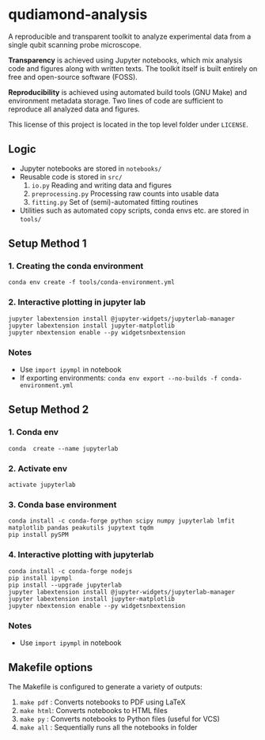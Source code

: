 # qudiamond-analysis

 A reproducible and transparent toolkit to analyze experimental data from a single qubit scanning probe microscope. 
 
**Transparency** is achieved using Jupyter notebooks, which mix analysis code and figures along with written texts. The toolkit itself is built entirely on free and open-source software (FOSS).

**Reproducibility** is achieved using automated build tools (GNU Make) and environment metadata storage. Two lines of code are sufficient to reproduce all analyzed data and figures.

This license of this project is located in the top level folder under `LICENSE`.

## Logic
+ Jupyter notebooks are stored in `notebooks/`
+ Reusable code is stored in `src/`
  1. `io.py` Reading and writing data and figures
  2. `preprocessing.py` Processing raw counts into usable data
  3. `fitting.py` Set of (semi)-automated fitting routines
+ Utilities such as automated copy scripts, conda envs etc. are stored in `tools/`

## Setup Method 1

### 1. Creating the conda environment
```conda env create -f tools/conda-environment.yml```

### 2. Interactive plotting in jupyter lab
```
jupyter labextension install @jupyter-widgets/jupyterlab-manager
jupyter labextension install jupyter-matplotlib
jupyter nbextension enable --py widgetsnbextension
```

### Notes
- Use ```import ipympl``` in notebook
- If exporting environments: ```conda env export --no-builds -f conda-environment.yml```

## Setup Method 2

### 1. Conda env
```conda  create --name jupyterlab```
### 2. Activate env
```activate jupyterlab```
### 3. Conda base environment
```
conda install -c conda-forge python scipy numpy jupyterlab lmfit matplotlib pandas peakutils jupytext tqdm
pip install pySPM
```

### 4. Interactive plotting with jupyterlab
```
conda install -c conda-forge nodejs
pip install ipympl
pip install --upgrade jupyterlab
jupyter labextension install @jupyter-widgets/jupyterlab-manager
jupyter labextension install jupyter-matplotlib
jupyter nbextension enable --py widgetsnbextension
```

### Notes
- Use `import ipympl` in notebook


## Makefile options
The Makefile is configured to generate a variety of outputs:

1. `make pdf` : Converts notebooks to PDF using LaTeX
2. `make html`: Converts notebooks to HTML files
3. `make py`  : Converts notebooks to Python files (useful for VCS)
4. `make all` : Sequentially runs all the notebooks in folder
